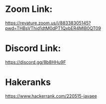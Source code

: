 # Zoom Link:

https://revature.zoom.us/j/88338305145?pwd=THBsVThid1dtM0dPT1QxbER4MlB0QT09

# Discord Link:

https://discord.gg/8b8HHu9F

# Hakeranks

https://www.hackerrank.com/220515-javaee
